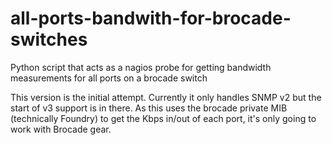 # all-ports-bandwith-for-brocade-switches
Python script that acts as a nagios probe for getting bandwidth measurements for all ports on a brocade switch

This version is the initial attempt. Currently it only handles SNMP v2 but the start of v3 support is in there. As this uses the brocade private MIB (technically Foundry) to get the Kbps in/out of each port, it's only going to work with Brocade gear. 
